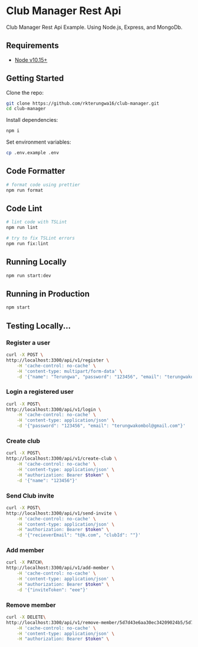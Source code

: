 # Club Manager Rest Api
Club Manager Rest Api Example. Using Node.js, Express, and MongoDb.


## Requirements

 - [Node v10.15+](https://nodejs.org/en/download/current/)

## Getting Started

Clone the repo:

```bash
git clone https://github.com/rkterungwa16/club-manager.git
cd club-manager
```

Install dependencies:
```bash
npm i
```

Set environment variables:

```bash
cp .env.example .env
```

## Code Formatter

```bash
# format code using prettier
npm run format
```

## Code Lint
```bash
# lint code with TSLint
npm run lint
```
```bash
# try to fix TSLint errors
npm run fix:lint
```

## Running Locally

```bash
npm run start:dev
```

## Running in Production

```bash
npm start
```

## Testing Locally...

### Register a user
```bash
curl -X POST \
http://localhost:3300/api/v1/register \
    -H 'cache-control: no-cache' \
    -H 'content-type: multipart/form-data' \
    -d '{"name": "Terungwa", "password": "123456", "email": "terungwakombol@gmail.com"}'
```

### Login a registered user
```bash
curl -X POST\
http://localhost:3300/api/v1/login \
    -H 'cache-control: no-cache' \
    -H 'content-type: application/json' \
    -d '{"password": "123456", "email": "terungwakombol@gmail.com"}'
```
### Create club
```bash
curl -X POST\
http://localhost:3300/api/v1/create-club \
    -H 'cache-control: no-cache' \
    -H 'content-type: application/json' \
    -H "authorization: Bearer $token" \
    -d '{"name": "123456"}'
```

### Send Club invite
```bash
curl -X POST\
http://localhost:3300/api/v1/send-invite \
    -H 'cache-control: no-cache' \
    -H 'content-type: application/json' \
    -H "authorization: Bearer $token" \
    -d '{"recieverEmail": "t@k.com", "clubId": ""}'
```

### Add member
```bash
curl -X PATCH\
http://localhost:3300/api/v1/add-member \
    -H 'cache-control: no-cache' \
    -H 'content-type: application/json' \
    -H "authorization: Bearer $token" \
    -d '{"inviteToken": "eee"}'
```

### Remove member
```bash
curl -X DELETE\
http://localhost:3300/api/v1/remove-member/5d7d43e6aa30ec34209024b5/5d7d62b30565881ca06b2e00 \
    -H 'cache-control: no-cache' \
    -H 'content-type: application/json' \
    -H "authorization: Bearer $token" \
```
